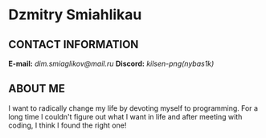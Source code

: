 # __Dzmitry Smiahlikau__

## CONTACT INFORMATION
  **E-mail:** _dim.smiaglikov@mail.ru_ **Discord:** _kilsen-png(nybas1k)_

## **ABOUT ME**
I want to radically change my life by devoting myself to programming. For a long time I couldn't figure out what I want in life and after meeting with coding, I think I found the right one!


 
